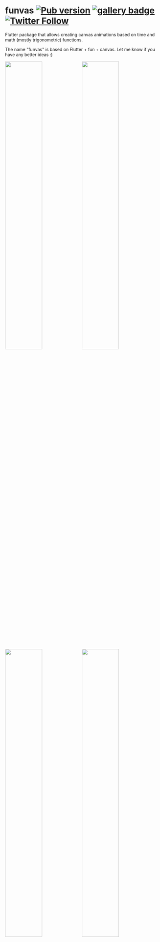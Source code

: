 # funvas [![Pub version][pub shield]][pub] [![gallery badge]][gallery] [![Twitter Follow][twitter badge]][twitter]

Flutter package that allows creating canvas animations based on time and math (mostly trigonometric)
functions.

The name "funvas" is based on Flutter + fun + canvas. Let me know if you have any better ideas :)

<a target="_blank" href="https://twitter.com/creativemaybeno/status/1328261273922973696?s=20"><img src="https://s8.gifyu.com/images/animation8709ccbbf7b20e6e.gif" width="49%"></a>
<a target="_blank" href="https://twitter.com/creativemaybeno/status/1327309901270560769?s=20"><img src="https://s8.gifyu.com/images/animation8709ccbbf7b20e6f.gif" width="49%"></a>
<a target="_blank" href="https://twitter.com/creativemaybeno/status/1377705763402039303?s=20"><img src="https://user-images.githubusercontent.com/19204050/113479453-b9dd2480-947e-11eb-88b6-4ef3835e0a29.gif" width="49%"></a>
<a target="_blank" href="https://twitter.com/creativemaybeno/status/1360867891906830336?s=20"><img src="https://user-images.githubusercontent.com/19204050/113479456-bfd30580-947e-11eb-9a3a-f807299a289a.gif" width="49%"></a>
<a target="_blank" href="https://twitter.com/creativemaybeno/status/1346101868079042561?s=20"><img src="https://s2.gifyu.com/images/animation053c9f614aad68ef.gif" width="49%"></a>
<a target="_blank" href="https://twitter.com/creativemaybeno/status/1349343188247404548?s=20"><img src="https://s2.gifyu.com/images/animationbfc096a486621405.gif" width="49%"></a>
<a target="_blank" href="https://twitter.com/creativemaybeno/status/1369749942080839680?s=20"><img src="https://user-images.githubusercontent.com/19204050/113479483-e8f39600-947e-11eb-858b-ec3fe980f2b2.gif" width="49%"></a>
<a target="_blank" href="https://twitter.com/creativemaybeno/status/1370328227479191553?s=20"><img src="https://user-images.githubusercontent.com/19204050/113479485-ec871d00-947e-11eb-863b-4dac2a92c6e4.gif" width="49%"></a>
<a target="_blank" href="https://twitter.com/creativemaybeno/status/1350085831550148611?s=20"><img src="https://user-images.githubusercontent.com/19204050/113479488-f01aa400-947e-11eb-81c4-e4394ec20b01.gif" width="49%"></a>
<a target="_blank" href="https://twitter.com/creativemaybeno/status/1364560611435307008?s=20"><img src="https://user-images.githubusercontent.com/19204050/113479491-f1e46780-947e-11eb-9bb2-f43748651700.gif" width="49%"></a>

## Gallery [![gallery badge]][gallery]

I share my funvas creations [on Twitter][twitter] and I have also created a [live demo][gallery]
that allows you to explore some of the animations running right in Flutter web :)

### Repo structure

This repo currently contains the following packages:

| Package                                                                                          | Contents                                                                                                                                                                                         |
| :----------------------------------------------------------------------------------------------- | :----------------------------------------------------------------------------------------------------------------------------------------------------------------------------------------------- |
| [`funvas`](https://github.com/creativecreatorormaybenot/funvas/tree/main/funvas)                 | The actual `funvas` Flutter package that is also hosted on Pub. Both `funvas_tweets` and `funvas_gallery` depend on this package. It contains the basic widget for displaying funvas animations. |
| [`funvas_gallery`](https://github.com/creativecreatorormaybenot/funvas/tree/main/funvas_gallery) | Collection of funvas animations I created and shared [on Twitter][twitter]. The package also contains the code I use to export my animations to GIF and mp4.                                     |
| [`funvas_tweets`](https://github.com/creativecreatorormaybenot/funvas/tree/main/funvas_tweets)   | Flutter web app (gallery) showcasing a selection of `funvas_tweets` funvas animations that can be reached at [funvas.creativemaybeno.dev][gallery].                                              |
| [`open_simplex_2`](https://github.com/creativecreatorormaybenot/funvas/tree/main/open_simplex_2) | Package that makes OpenSimplex2 noise generation available to everyone in Dart :) I use this for my own funvas animations (`funvas_tweets`) but it is also hosted for anyone to use on Pub.      |

### Inspiration

The whole concept is *inspired by Dwitter* ([check it out][dtwitter]). That is mainly the way the
API is built. These kinds of animations (especially in GIF form) can be found in many communities,
e.g. in [processing] (and with that p5.js).

[twitter]: https://twitter.com/creativemaybeno
[twitter badge]: https://img.shields.io/twitter/follow/creativemaybeno?label=Follow&style=social
[dtwitter]: https://www.dwitter.net/about
[processing]: https://processing.org
[gallery]: https://funvas.creativemaybeno.dev
[gallery badge]: https://img.shields.io/badge/funvas-gallery-yellow
[funvas]: https://github.com/creativecreatorormaybenot/funvas/tree/main/funvas
[funvas_tweets]: https://github.com/creativecreatorormaybenot/funvas/tree/main/funvas_tweets
[funvas_gallery]: https://github.com/creativecreatorormaybenot/funvas/tree/main/funvas_gallery
[pub]: https://pub.dev/packages/funvas
[pub shield]: https://img.shields.io/pub/v/funvas.svg
